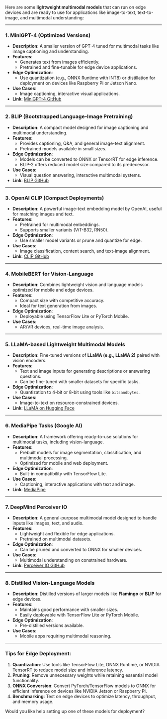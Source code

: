 Here are some **lightweight multimodal models** that can run on edge devices and are ready to use for applications like image-to-text, text-to-image, and multimodal understanding:

---

### **1. MiniGPT-4 (Optimized Versions)**
- **Description**: A smaller version of GPT-4 tuned for multimodal tasks like image captioning and understanding.
- **Features**:
  - Generates text from images efficiently.
  - Pretrained and fine-tunable for edge device applications.
- **Edge Optimization**:
  - Use quantization (e.g., ONNX Runtime with INT8) or distillation for deployment on devices like Raspberry Pi or Jetson Nano.
- **Use Cases**:
  - Image captioning, interactive visual applications.
- **Link**: [MiniGPT-4 GitHub](https://github.com/Vision-CAIR/MiniGPT-4)

---

### **2. BLIP (Bootstrapped Language-Image Pretraining)**
- **Description**: A compact model designed for image captioning and multimodal understanding.
- **Features**:
  - Provides captioning, Q&A, and general image-text alignment.
  - Pretrained models available in small sizes.
- **Edge Optimization**:
  - Models can be converted to ONNX or TensorRT for edge inference.
  - BLIP-2 offers reduced model size compared to its predecessor.
- **Use Cases**:
  - Visual question answering, interactive multimodal systems.
- **Link**: [BLIP GitHub](https://github.com/salesforce/BLIP)

---

### **3. OpenAI CLIP (Compact Deployments)**
- **Description**: A powerful image-text embedding model by OpenAI, useful for matching images and text.
- **Features**:
  - Pretrained for multimodal embeddings.
  - Supports smaller variants (ViT-B32, RN50).
- **Edge Optimization**:
  - Use smaller model variants or prune and quantize for edge.
- **Use Cases**:
  - Image classification, content search, and text-image alignment.
- **Link**: [CLIP GitHub](https://github.com/openai/CLIP)

---

### **4. MobileBERT for Vision-Language**
- **Description**: Combines lightweight vision and language models optimized for mobile and edge devices.
- **Features**:
  - Compact size with competitive accuracy.
  - Ideal for text generation from images.
- **Edge Optimization**:
  - Deployable using TensorFlow Lite or PyTorch Mobile.
- **Use Cases**:
  - AR/VR devices, real-time image analysis.

---

### **5. LLaMA-based Lightweight Multimodal Models**
- **Description**: Fine-tuned versions of **LLaMA (e.g., LLaMA 2)** paired with vision encoders.
- **Features**:
  - Text and image inputs for generating descriptions or answering questions.
  - Can be fine-tuned with smaller datasets for specific tasks.
- **Edge Optimization**:
  - Quantization to 4-bit or 8-bit using tools like `bitsandbytes`.
- **Use Cases**:
  - Image-to-text on resource-constrained devices.
- **Link**: [LLaMA on Hugging Face](https://huggingface.co/models)

---

### **6. MediaPipe Tasks (Google AI)**
- **Description**: A framework offering ready-to-use solutions for multimodal tasks, including vision-language.
- **Features**:
  - Prebuilt models for image segmentation, classification, and multimodal processing.
  - Optimized for mobile and web deployment.
- **Edge Optimization**:
  - Built-in compatibility with TensorFlow Lite.
- **Use Cases**:
  - Captioning, interactive applications with text and image.
- **Link**: [MediaPipe](https://mediapipe.dev/)

---

### **7. DeepMind Perceiver IO**
- **Description**: A general-purpose multimodal model designed to handle inputs like images, text, and audio.
- **Features**:
  - Lightweight and flexible for edge applications.
  - Pretrained on multimodal datasets.
- **Edge Optimization**:
  - Can be pruned and converted to ONNX for smaller devices.
- **Use Cases**:
  - Multimodal understanding on constrained hardware.
- **Link**: [Perceiver IO GitHub](https://github.com/deepmind/deepmind-research/tree/master/perceiver)

---

### **8. Distilled Vision-Language Models**
- **Description**: Distilled versions of larger models like **Flamingo** or **BLIP** for edge devices.
- **Features**:
  - Maintains good performance with smaller sizes.
  - Easily deployable with TensorFlow Lite or PyTorch Mobile.
- **Edge Optimization**:
  - Pre-distilled versions available.
- **Use Cases**:
  - Mobile apps requiring multimodal reasoning.

---

### **Tips for Edge Deployment**:
1. **Quantization**: Use tools like TensorFlow Lite, ONNX Runtime, or NVIDIA TensorRT to reduce model size and inference latency.
2. **Pruning**: Remove unnecessary weights while retaining essential model functionality.
3. **ONNX Conversion**: Convert PyTorch/TensorFlow models to ONNX for efficient inference on devices like NVIDIA Jetson or Raspberry Pi.
4. **Benchmarking**: Test on edge devices to optimize latency, throughput, and memory usage.

Would you like help setting up one of these models for deployment?
